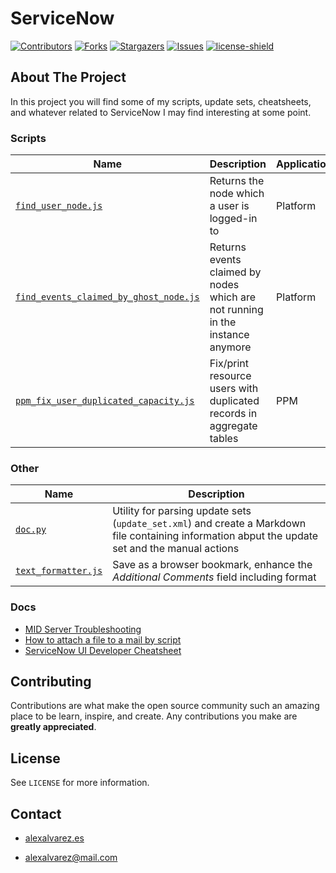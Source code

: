 # ServiceNow

[![Contributors][contributors-shield]][contributors-url]
[![Forks][forks-shield]][forks-url]
[![Stargazers][stars-shield]][stars-url]
[![Issues][issues-shield]][issues-url]
[![license-shield]][license-url]

## About The Project

In this project you will find some of my scripts, update sets, cheatsheets, and whatever related to ServiceNow I may find interesting at some point.

### Scripts

| Name | Description | Application | Scope |
| -- | -- | -- | -- |
| [`find_user_node.js`](./scripts/find_user_node.js) | Returns the node which a user is logged-in to | Platform | Global |
| [`find_events_claimed_by_ghost_node.js`](./scripts/find_events_claimed_by_ghost_node.js) | Returns events claimed by nodes which are not running in the instance anymore | Platform | Global |
| [`ppm_fix_user_duplicated_capacity.js`](./scripts/ppm_fix_user_duplicated_capacity.js) | Fix/print resource users with duplicated records in aggregate tables | PPM | Global |

### Other

| Name | Description |
| -- | -- |
| [`doc.py`](./other/doc.py) | Utility for parsing update sets (`update_set.xml`) and create a Markdown file containing information abput the update set and the manual actions |
| [`text_formatter.js`](./other/text_formatter.js) | Save as a browser bookmark, enhance the *Additional Comments* field including format |

### Docs

* [MID Server Troubleshooting](./docs/mid_server_troubleshooting.md)
* [How to attach a file to a mail by script](./docs/attach_file_mail.md)
* [ServiceNow UI Developer Cheatsheet](./docs/ui_cheatsheet.md)

## Contributing

Contributions are what make the open source community such an amazing place to be learn, inspire, and create. Any contributions you make are **greatly appreciated**.

## License

See `LICENSE` for more information.

## Contact

* [alexalvarez.es](https://www.alexalvarez.es)

* [alexalvarez@mail.com](mailto:alexalvarez@mail.com)

[contributors-shield]: https://img.shields.io/github/contributors/AlexAlvarez092/servicenow.svg?style=for-the-badge
[contributors-url]: https://github.com/AlexAlvarez092/servicenow/graphs/contributors

[forks-shield]: https://img.shields.io/github/forks/AlexAlvarez092/servicenow.svg?style=for-the-badge
[forks-url]: https://github.com/AlexAlvarez092/servicenow/network/members

[stars-shield]: https://img.shields.io/github/stars/AlexAlvarez092/servicenow.svg?style=for-the-badge
[stars-url]: https://github.com/gAlexAlvarez092/servicenow/stargazers

[issues-shield]: https://img.shields.io/github/issues/AlexAlvarez092/servicenow.svg?style=for-the-badge
[issues-url]: https://github.com/AlexAlvarez092/servicenow/issues

[license-shield]: https://img.shields.io/github/license/AlexAlvarez092/servicenow.svg?style=for-the-badge
[license-url]: https://github.com/AlexAlvarez092/servicenow/blob/master/LICENSE.txt

